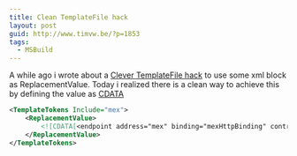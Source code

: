 ```yaml
---
title: Clean TemplateFile hack
layout: post
guid: http://www.timvw.be/?p=1853
tags:
  - MSBuild
---
```

A while ago i wrote about a [Clever TemplateFile hack](http://www.timvw.be/clever-templatefile-hack/) to use some xml block as ReplacementValue. Today i realized there is a clean way to achieve this by defining the value as [CDATA](http://www.w3schools.com/xml/xml_cdata.asp)

```xml
<TemplateTokens Include="mex">
	<ReplacementValue>
		<![CDATA[<endpoint address="mex" binding="mexHttpBinding" contract="IMetadataExchange" />]]>
	</ReplacementValue>
</TemplateTokens>
```
